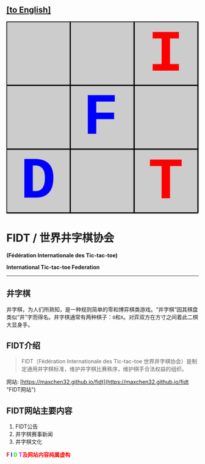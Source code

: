 ## [[to English]](./README_en.md)

![FIDTlogo](./pic/logo.svg "FIDT logo")

FIDT / 世界井字棋协会
=================

**(Fédération Internationale des Tic-tac-toe)**

**International Tic-tac-toe Federation**

---------------------

井字棋
-----
井字棋，为人们所熟知，是一种规则简单的零和博弈棋类游戏。“井字棋”因其棋盘类似“井”字而得名。井字棋通常有两种棋子：`O`和`X`。对弈双方在方寸之间着此二棋大显身手。

FIDT介绍
--------
> FIDT（Fédération Internationale des Tic-tac-toe 世界井字棋协会）是制定通用井字棋标准，维护井字棋比赛秩序，维护棋手合法权益的组织。

网站: [https://maxchen32.github.io/fidt](https://maxchen32.github.io/fidt "FIDT网站")

FIDT网站主要内容
--------------
 1. FIDT公告
 2. 井字棋赛事新闻
 3. 井字棋文化
 
<strong style="color: red">
                <span style="color:#ff0000;">F</span>
                <span style="color:#0000ff;">I</span>
                <span style="color:#00ff00;">D</span>
                <span style="color:#ff00ff;">T</span>及网站内容纯属虚构
            </strong>